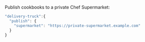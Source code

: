 Publish cookbooks to a private Chef Supermarket:

```javascript
"delivery-truck":{
  "publish": {
    "supermarket": "https://private-supermarket.example.com"
  }
}
```
